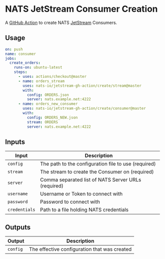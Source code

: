 # NATS JetStream Consumer Creation

A [GitHub Action](https://github.com/features/actions) to create NATS [JetStream](https://github.com/nats-io/jetstream#readme) Consumers.

## Usage

```yaml
on: push
name: consumer
jobs:
  create_orders:
    runs-on: ubuntu-latest
    steps:
      - uses: actions/checkout@master
      - name: orders_stream
        uses: nats-io/jetstream-gh-action/create/stream@master
        with:
          config: ORDERS.json
          server: nats.example.net:4222
      - name: orders_new_consumer
        uses: nats-io/jetstream-gh-action/create/consumer@master
        with:
          config: ORDERS_NEW.json
          stream: ORDERS
          server: nats.example.net:4222
```

## Inputs

|Input|Description|
|-----|-----------|
|`config`|The path to the configuration file to use (required)|
|`stream`|The stream to create the Consumer on (required)|
|`server`|Comma separated list of NATS Server URLs (required)|
|`username`|Username or Token to connect with|
|`password`|Password to connect with|
|`credentials`|Path to a file holding NATS credentials|

## Outputs

|Output|Description|
|------|-----------|
|`config`|The effective configuration that was created|

